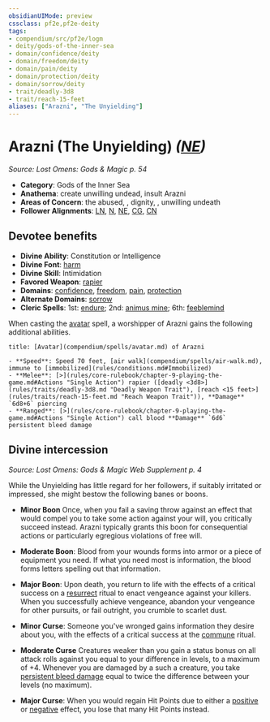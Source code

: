 ```yaml
---
obsidianUIMode: preview
cssclass: pf2e,pf2e-deity
tags:
- compendium/src/pf2e/logm
- deity/gods-of-the-inner-sea
- domain/confidence/deity
- domain/freedom/deity
- domain/pain/deity
- domain/protection/deity
- domain/sorrow/deity
- trait/deadly-3d8
- trait/reach-15-feet
aliases: ["Arazni", "The Unyielding"]
---
```

# Arazni (The Unyielding) *([NE](rules/traits/ne-b1.md "Neutral Evil Alignment Trait"))*  
*Source: Lost Omens: Gods & Magic p. 54*  

- **Category**: Gods of the Inner Sea
- **Anathema**: create unwilling undead, insult Arazni
- **Areas of Concern**: the abused, , dignity, , unwilling undeath
- **Follower Alignments**: [LN](rules/traits/ln-b1.md "Lawful Neutral Alignment Trait"), [N](rules/traits/n-b1.md "Neutral Alignment Trait"), [NE](rules/traits/ne-b1.md "Neutral Evil Alignment Trait"), [CG](rules/traits/cg-b1.md "Chaotic Good Alignment Trait"), [CN](rules/traits/cn-b1.md "Chaotic Neutral Alignment Trait")

## Devotee benefits

- **Divine Ability**: Constitution or Intelligence
- **Divine Font**: [harm](compendium/spells/harm.md)
- **Divine Skill**: Intimidation
- **Favored Weapon**: [rapier](compendium/equipment/items/rapier.md)
- **Domains**: [confidence](compendium/setting/domains.md#Confidence), [freedom](compendium/setting/domains.md#Freedom), [pain](compendium/setting/domains.md#Pain), [protection](compendium/setting/domains.md#Protection)
- **Alternate Domains**: [sorrow](compendium/setting/domains.md#Sorrow)
- **Cleric Spells**: 1st: [endure](compendium/spells/endure-logm.md); 2nd: [animus mine](compendium/spells/animus-mine-logm.md); 6th: [feeblemind](compendium/spells/feeblemind.md)

When casting the [avatar](compendium/spells/avatar.md) spell, a worshipper of Arazni gains the following additional abilities.

```ad-embed-avatar
title: [Avatar](compendium/spells/avatar.md) of Arazni

- **Speed**: Speed 70 feet, [air walk](compendium/spells/air-walk.md), immune to [immobilized](rules/conditions.md#Immobilized)
- **Melee**: [>](rules/core-rulebook/chapter-9-playing-the-game.md#Actions "Single Action") rapier ([deadly <3d8>](rules/traits/deadly-3d8.md "Deadly Weapon Trait"), [reach <15 feet>](rules/traits/reach-15-feet.md "Reach Weapon Trait")), **Damage** `6d8+6` piercing
- **Ranged**: [>](rules/core-rulebook/chapter-9-playing-the-game.md#Actions "Single Action") call blood **Damage** `6d6` persistent bleed damage
```

## Divine intercession
*Source: Lost Omens: Gods & Magic Web Supplement p. 4*

While the Unyielding has little regard for her followers, if suitably irritated or impressed, she might bestow the following banes or boons.

- **Minor Boon** Once, when you fail a saving throw against an effect that would compel you to take some action against your will, you critically succeed instead. Arazni typically grants this boon for consequential actions or particularly egregious violations of free will.
- **Moderate Boon**: Blood from your wounds forms into armor or a piece of equipment you need. If what you need most is information, the blood forms letters spelling out that information.
- **Major Boon**: Upon death, you return to life with the effects of a critical success on a [resurrect](compendium/spells/rituals/resurrect.md) ritual to enact vengeance against your killers. When you successfully achieve vengeance, abandon your vengeance for other pursuits, or fail outright, you crumble to scarlet dust.

- **Minor Curse**: Someone you've wronged gains information they desire about you, with the effects of a critical success at the [commune](compendium/spells/rituals/commune.md) ritual.
- **Moderate Curse** Creatures weaker than you gain a status bonus on all attack rolls against you equal to your difference in levels, to a maximum of +4. Whenever you are damaged by a such a creature, you take [persistent bleed damage](rules/conditions.md#Persistent%20Damage) equal to twice the difference between your levels (no maximum).
- **Major Curse**: When you would regain Hit Points due to either a [positive](rules/traits/positive.md "Positive Energy & Element Trait") or [negative](rules/traits/negative.md "Negative Energy & Element Trait") effect, you lose that many Hit Points instead.